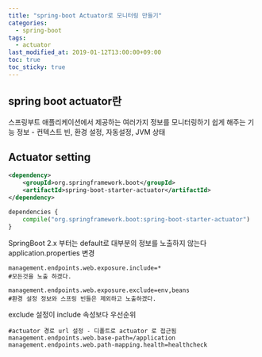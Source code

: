 ```yaml
---
title: "spring-boot Actuator로 모니터링 만들기"
categories:
  - spring-boot
tags:
  - actuator
last_modified_at: 2019-01-12T13:00:00+09:00
toc: true
toc_sticky: true
---
```


## spring boot actuator란

스프링부트 애플리케이션에서 제공하는 여러가지 정보를 모니터링하기 쉽게 해주는 기능
정보 - 컨텍스트 빈, 환경 설정, 자동설정, JVM 상태

## Actuator setting

```xml
<dependency>
    <groupId>org.springframework.boot</groupId>
    <artifactId>spring-boot-starter-actuator</artifactId>
</dependency>
```

```python
dependencies {
    compile("org.springframework.boot:spring-boot-starter-actuator")
}
```
SpringBoot 2.x 부터는 default로 대부분의 정보를 노출하지 않는다
application.properties 변경
```
management.endpoints.web.exposure.include=*
#모든것을 노출 하겠다.
```
```
management.endpoints.web.exposure.exclude=env,beans
#환경 설정 정보와 스프링 빈들은 제외하고 노출하겠다.
```
exclude 설정이 include 속성보다 우선순위
```
#actuator 경로 url 설정 - 디폴트로 actuator 로 접근됨
management.endpoints.web.base-path=/application
management.endpoints.web.path-mapping.health=healthcheck
```
